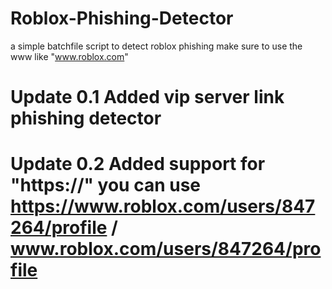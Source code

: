 # Roblox-Phishing-Detector
a simple batchfile script to detect roblox phishing 
make sure to use the www like "www.roblox.com"
# Update 0.1 Added vip server link phishing detector

# Update 0.2 Added support for  "https://" you can use https://www.roblox.com/users/847264/profile / www.roblox.com/users/847264/profile
